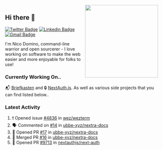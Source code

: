 <img align="right" src="https://user-images.githubusercontent.com/7415984/172472491-91b16eac-fa22-4ecf-92df-d687139fd1f9.gif" width="240" />

## Hi there 👋

[![Twitter Badge](https://img.shields.io/badge/-@ndom91-1ca0f1?style=flat-square&labelColor=1ca0f1&logo=twitter&logoColor=white&link=https://twitter.com/ndom91)](https://twitter.com/ndom91) [![Linkedin Badge](https://img.shields.io/badge/-ndom91-blue?style=flat-square&logo=Linkedin&logoColor=white&link=https://www.linkedin.com/in/ndom91/)](https://www.linkedin.com/in/ndom91/) [![Gmail Badge](https://img.shields.io/badge/-yo@ndo.dev-c14438?style=flat-square&logo=mail.ru&logoColor=white&link=mailto:yo@ndo.dev)](mailto:yo@ndo.dev)

I'm Nico Domino, command-line warrior and open sourcerer - I love working on software to make the web easier and more enjoyable for folks to use! 

### Currently Working On..

📬 [Briefkasten](https://briefkastenhq.com) and 🔒 [NextAuth.js](https://github.com/nextauthjs/next-auth). As well as various side projects that you can find listed below..

<!--START_SECTION_PROFILE_VIEWS:readme-info-->
<!--END_SECTION_PROFILE_VIEWS:readme-info-->

<!--START_SECTION_DAILY_COMMIT:readme-info-->
<!--END_SECTION_DAILY_COMMIT:readme-info-->

<!--START_SECTION_WEEKLY_COMMIT:readme-info-->
<!--END_SECTION_WEEKLY_COMMIT:readme-info-->

### Latest Activity

<!--START_SECTION:activity-->
1. ❗ Opened issue [#4836](https://github.com/wez/wezterm/issues/4836) in [wez/wezterm](https://github.com/wez/wezterm)
2. 🗣 Commented on [#14](https://github.com/ubbe-xyz/nextra-docs/pull/14#issuecomment-1903871230) in [ubbe-xyz/nextra-docs](https://github.com/ubbe-xyz/nextra-docs)
3. 💪 Opened PR [#17](https://github.com/ubbe-xyz/nextra-docs/pull/17) in [ubbe-xyz/nextra-docs](https://github.com/ubbe-xyz/nextra-docs)
4. 🎉 Merged PR [#16](https://github.com/ubbe-xyz/nextra-docs/pull/16) in [ubbe-xyz/nextra-docs](https://github.com/ubbe-xyz/nextra-docs)
5. 💪 Opened PR [#9713](https://github.com/nextauthjs/next-auth/pull/9713) in [nextauthjs/next-auth](https://github.com/nextauthjs/next-auth)
<!--END_SECTION:activity-->

